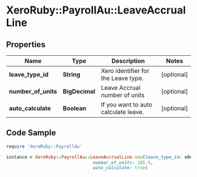 # XeroRuby::PayrollAu::LeaveAccrualLine

## Properties

Name | Type | Description | Notes
------------ | ------------- | ------------- | -------------
**leave_type_id** | **String** | Xero identifier for the Leave type. | [optional] 
**number_of_units** | **BigDecimal** | Leave Accrual number of units | [optional] 
**auto_calculate** | **Boolean** | If you want to auto calculate leave. | [optional] 

## Code Sample

```ruby
require 'XeroRuby::PayrollAu'

instance = XeroRuby::PayrollAu::LeaveAccrualLine.new(leave_type_id: e0eb6747-7c17-4075-b804-989f8d4e5d39,
                                 number_of_units: 105.5,
                                 auto_calculate: true)
```


